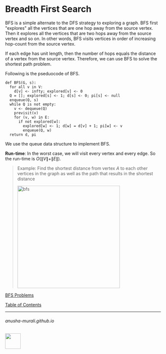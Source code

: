 # Breadth First Search

BFS is a simple alternate to the DFS strategy to exploring a graph. BFS first "explores" all the vertices that are one hop away from the source vertex. Then it explores all the vertices that are two hops away from the source vertex and so on. In other words, BFS visits vertices in order of increasing hop-count from the source vertex. 

If each edge has unit length, then the number of hops equals the distance of a vertex from the source vertex. Therefore, we can use BFS to solve the shortest path problem.

Following is the pseduocode of BFS.

```
def BFS(G, s):
  for all v in V:
    d[v] <- infty; explored[v] <- 0
  Q = []; explored[s] <- 1; d[s] <- 0; pi[s] <- null
  enqueue(Q, s)
  while Q is not empty:
    v <- dequeue(Q)
    previsit(v)
    for (v, w) in E:
      if not explored[w]:
        explored[w] <- 1; d[w] = d[v] + 1; pi[w] <- v
        enqueue(Q, w)
  return d, pi
```

We use the queue data structure to implement BFS.

**Run-time**: In the worst case, we will visit every vertex and every edge. So the run-time is $O(\|V\| + \|E\|)$.

>Example: Find the shortest distance from vertex $A$ to each other vertices in the graph as well as the path that results in the shortest distance
>
><img width="331" alt="bfs" src="https://github.com/user-attachments/assets/77a505cc-7d06-4bb9-84ae-d7bcd0b5b984">


[BFS Problems](./bfs_problems.md)

[Table of Contents](./index.md)

* * *
###### anusha-murali.github.io

<img src="https://github.com/anusha-murali/anusha-murali.github.io/assets/111596338/639243aa-2857-4595-a65a-7852762bb002" width="50" height="50"/>
